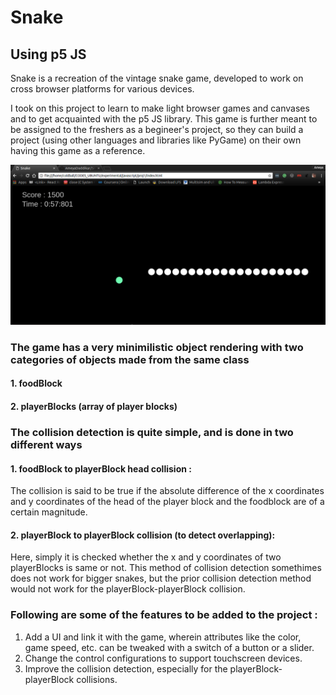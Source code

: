 # Snake
## Using p5 JS

Snake is a recreation of the vintage snake game, developed to work on cross browser platforms for various devices.

I took on this project to learn to make light browser games and canvases and to get acquainted with the p5 JS library. This game is further meant to be assigned to the freshers as a begineer's project, so they can build a project (using other languages and libraries like PyGame) on their own having this game as a reference.

![screenshot of the game](snake_screenshot.png)

### The game has a very minimilistic object rendering with two categories of objects made from the same class
#### 1. foodBlock
#### 2. playerBlocks (array of player blocks)

### The collision detection is quite simple, and is done in two different ways
#### 1. foodBlock to playerBlock head collision :
The collision is said to be true if the absolute difference of the x coordinates and y coordinates of the head of the player block and the foodblock are of a certain magnitude.

#### 2. playerBlock to playerBlock collision (to detect overlapping):
Here, simply it is checked whether the x and y coordinates of two playerBlocks is same or not. This method of collision detection somethimes does not work for bigger snakes, but the prior collision detection method would not work for the playerBlock-playerBlock collision.

### Following are some of the features to be added to the project :
1. Add a UI and link it with the game, wherein attributes like the color, game speed, etc. can be tweaked with a switch of a button or a slider.
2. Change the control configurations to support touchscreen devices.
3. Improve the collision detection, especially for the playerBlock-playerBlock collisions.
